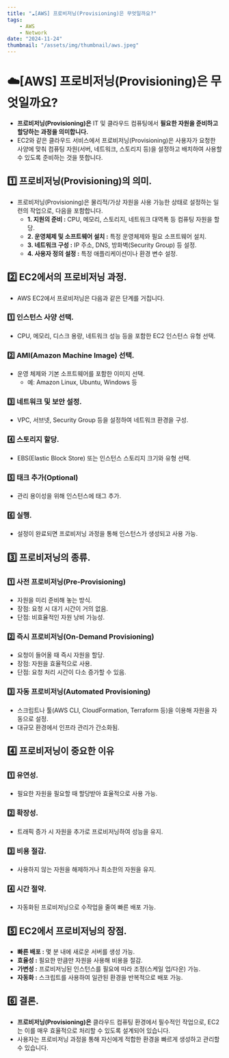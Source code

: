 ```yaml
---
title: "☁️[AWS] 프로비저닝(Provisioning)은 무엇일까요?"
tags:
    - AWS
    - Network
date: "2024-11-24"
thumbnail: "/assets/img/thumbnail/aws.jpeg"
---
```


# ☁️[AWS] 프로비저닝(Provisioning)은 무엇일까요?
- **프로비저닝(Provisioning)은** IT 및 클라우드 컴퓨팅에서 **필요한 자원을 준비하고 할당하는 과정을 의미합니다.**
- EC2와 같은 클라우드 서비스에서 프로비저닝(Provisioning)은 사용자가 요청한 사양에 맞춰 컴퓨팅 자원(서버, 네트워크, 스토리지 등)을 설정하고 배치하여 사용할 수 있도록 준비하는 것을 뜻합니다.

## 1️⃣ 프로비저닝(Provisioning)의 의미.
- 프로비저닝(Provisioning)은 물리적/가상 자원을 사용 가능한 상태로 설정하는 일련의 작업으로, 다음을 포함합니다.
    - **1. 지원의 준비 :** CPU, 메모리, 스토리지, 네트워크 대역폭 등 컴퓨팅 자원을 할당.
    - **2. 운영체제 및 소프트웨어 설치 :** 특정 운영체제와 필요 소프트웨어 설치.
    - **3. 네트워크 구성 :** IP 주소, DNS, 방화벽(Security Group) 등 설정.
    - **4. 사용자 정의 설정 :** 특정 애플리케이션이나 환경 변수 설정.

## 2️⃣ EC2에서의 프로비저닝 과정.
- AWS EC2에서 프로비저닝은 다음과 같은 단계를 거칩니다.

### 1️⃣ 인스턴스 사양 선택.
- CPU, 메모리, 디스크 용량, 네트워크 성능 등을 포함한 EC2 인스턴스 유형 선택.

### 2️⃣ AMI(Amazon Machine Image) 선택.
- 운영 체제와 기본 소프트웨어를 포함한 이미지 선택.
    - 예: Amazon Linux, Ubuntu, Windows 등

### 3️⃣ 네트워크 및 보안 설정.
- VPC, 서브넷, Security Group 등을 설정하여 네트워크 환경을 구성.

### 4️⃣ 스토리지 할당.
- EBS(Elastic Block Store) 또는 인스턴스 스토리지 크기와 유형 선택.

### 5️⃣ 태크 추가(Optional)
- 관리 용이성을 위해 인스턴스에 태그 추가.

### 6️⃣ 실행.
- 설정이 완료되면 프로비저닝 과정을 통해 인스턴스가 생성되고 사용 가능.

## 3️⃣ 프로비저닝의 종류.
### 1️⃣ 사전 프로비저닝(Pre-Provisioning)
- 자원을 미리 준비해 놓는 방식.
- 장점: 요청 시 대기 시간이 거의 없음.
- 단점: 비효율적인 자원 낭비 가능성.

### 2️⃣ 즉시 프로비저닝(On-Demand Provisioning)
- 요청이 들어올 때 즉시 자원을 할당.
- 장점: 자원을 효율적으로 사용.
- 단점: 요청 처리 시간이 다소 증가할 수 있음.

### 3️⃣ 자동 프로비저닝(Automated Provisioning)
- 스크립트나 툴(AWS CLI, CloudFormation, Terraform 등)을 이용해 자원을 자동으로 설정.
- 대규모 환경에서 인프라 관리가 간소화됨.

## 4️⃣ 프로비저닝이 중요한 이유
### 1️⃣ 유연성.
- 필요한 자원을 필요할 때 할당받아 효율적으로 사용 가능.

### 2️⃣ 확장성.
- 트래픽 증가 시 자원을 추가로 프로비저닝하여 성능을 유지.

### 3️⃣ 비용 절감.
- 사용하지 않는 자원을 해제하거나 최소한의 자원을 유지.

### 4️⃣ 시간 절약.
- 자동화된 프로비저닝으로 수작업을 줄여 빠른 배포 가능.

## 5️⃣ EC2에서 프로비저닝의 장점.
- **빠른 배포 :** 몇 분 내에 새로운 서버를 생성 가능.
- **효율성 :** 필요한 만큼만 자원을 사용해 비용을 절감.
- **가변성 :** 프로비저닝된 인스턴스를 필요에 따라 조정(스케일 업/다운) 가능.
- **자동화 :** 스크립트를 사용하여 일관된 환경을 반복적으로 배포 가능.

## 6️⃣ 결론.
- **프로비저닝(Provisioning)은** 클라우드 컴퓨팅 환경에서 필수적인 작업으로, EC2는 이를 매우 효율적으로 처리할 수 있도록 설계되어 있습니다.
- 사용자는 프로비저닝 과정을 통해 자신에게 적합한 환경을 빠르게 생성하고 관리할 수 있습니다.
